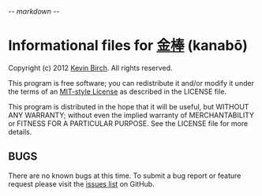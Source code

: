 -*- markdown -*-

# Informational files for [金棒][home] (kanabō)

Copyright (c) 2012 [Kevin Birch](mailto:kmb@pobox.com).  All rights reserved.

This program is free software; you can redistribute it and/or modify
it under the terms of an [MIT-style License][license] as described in
the LICENSE file.

This program is distributed in the hope that it will be useful,
but WITHOUT ANY WARRANTY; without even the implied warranty of
MERCHANTABILITY or FITNESS FOR A PARTICULAR PURPOSE.  See the
LICENSE file for more details.

## BUGS

There are no known bugs at this time.  To submit a bug report or
feature request please visit the [issues list][issues] on GitHub.


[home]: https://github.com/kevinbirch/kanabo "project home"
[license]: http://www.opensource.org/licenses/ncsa
[issues]: https://github.com/kevinbirch/kanabo/issues "issues list"

